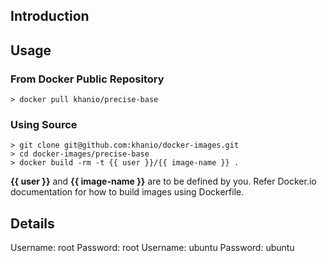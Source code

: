 ## Introduction

## Usage

### From Docker Public Repository

	> docker pull khanio/precise-base

### Using Source

	> git clone git@github.com:khanio/docker-images.git
	> cd docker-images/precise-base
	> docker build -rm -t {{ user }}/{{ image-name }} .

**{{ user }}** and **{{ image-name }}** are to be defined by you. Refer Docker.io documentation for how to build images using Dockerfile.

## Details

Username: root		Password: root
Username: ubuntu	Password: ubuntu
